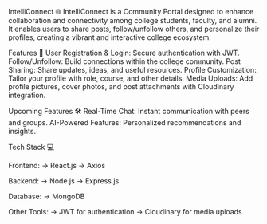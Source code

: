 IntelliConnect 🌐
IntelliConnect is a Community Portal designed to enhance collaboration and connectivity among college students, faculty, and alumni. It enables users to share posts, follow/unfollow others, and personalize their profiles, creating a vibrant and interactive college ecosystem.

Features 🚀
User Registration & Login: Secure authentication with JWT.
Follow/Unfollow: Build connections within the college community.
Post Sharing: Share updates, ideas, and useful resources.
Profile Customization: Tailor your profile with role, course, and other details.
Media Uploads: Add profile pictures, cover photos, and post attachments with Cloudinary integration.

Upcoming Features 🛠️
Real-Time Chat: Instant communication with peers and groups.
AI-Powered Features: Personalized recommendations and insights.

Tech Stack 💻

Frontend:
-> React.js
-> Axios

Backend:
-> Node.js
-> Express.js

Database:
-> MongoDB

Other Tools:
-> JWT for authentication
-> Cloudinary for media uploads
